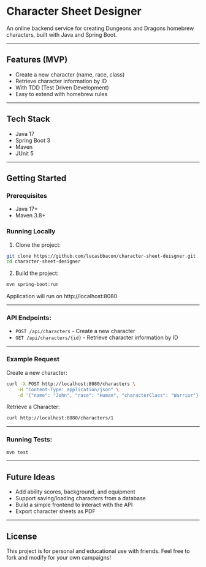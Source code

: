 # Character Sheet Designer

An online backend service for creating Dungeons and Dragons homebrew characters, built with Java and Spring Boot.

---

## Features (MVP)

- Create a new character (name, race, class)
- Retrieve character information by ID
- With TDD (Test Driven Development)
- Easy to extend with homebrew rules

---

## Tech Stack

- Java 17
- Spring Boot 3
- Maven
- JUnit 5

---

## Getting Started

### Prerequisites

- Java 17+
- Maven 3.8+

### Running Locally

1. Clone the project:

```bash
git clone https://github.com/lucasbbacon/character-sheet-deisgner.git
cd character-sheet-designer
```

2. Build the project:

```bash
mvn spring-boot:run
```
Application will run on http://localhost:8080

---

### API Endpoints:
- `POST /api/characters` - Create a new character
- `GET /api/characters/{id}` - Retrieve character information by ID

---

### Example Request

Create a new character:
```bash
curl -X POST http://localhost:8080/characters \
    -H "Content-Type: application/json" \
    -d '{"name": "John", "race": "Human", "characterClass": "Warrior"}'
```

Retrieve a Character:
```bash
curl http://localhost:8080/characters/1
```

---

### Running Tests:

```bash
mvn test
```

---

## Future Ideas

- Add ability scores, background, and equipment
- Support saving/loading characters from a database
- Build a simple frontend to interact with the API
- Export character sheets as PDF

---

## License

This project is for personal and educational use with friends.
Feel free to fork and modify for your own campaigns!